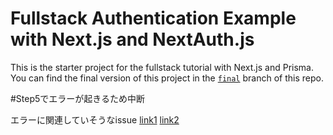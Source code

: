 # Fullstack Authentication Example with Next.js and NextAuth.js

This is the starter project for the fullstack tutorial with Next.js and Prisma. You can find the final version of this project in the [`final`](https://github.com/prisma/blogr-nextjs-prisma/tree/final) branch of this repo.

#Step5でエラーが起きるため中断

エラーに関連していそうなissue
[link1](https://github.com/prisma/prisma/discussions/5269 "link1")
[link2](https://github.com/nextauthjs/next-auth/issues/1191 "link2")